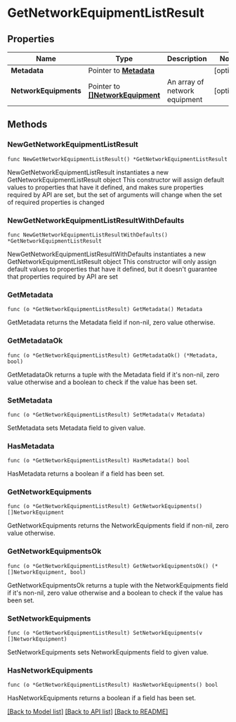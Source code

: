 # GetNetworkEquipmentListResult

## Properties

Name | Type | Description | Notes
------------ | ------------- | ------------- | -------------
**Metadata** | Pointer to [**Metadata**](Metadata.md) |  | [optional] 
**NetworkEquipments** | Pointer to [**[]NetworkEquipment**](NetworkEquipment.md) | An array of network equipment | [optional] 

## Methods

### NewGetNetworkEquipmentListResult

`func NewGetNetworkEquipmentListResult() *GetNetworkEquipmentListResult`

NewGetNetworkEquipmentListResult instantiates a new GetNetworkEquipmentListResult object
This constructor will assign default values to properties that have it defined,
and makes sure properties required by API are set, but the set of arguments
will change when the set of required properties is changed

### NewGetNetworkEquipmentListResultWithDefaults

`func NewGetNetworkEquipmentListResultWithDefaults() *GetNetworkEquipmentListResult`

NewGetNetworkEquipmentListResultWithDefaults instantiates a new GetNetworkEquipmentListResult object
This constructor will only assign default values to properties that have it defined,
but it doesn't guarantee that properties required by API are set

### GetMetadata

`func (o *GetNetworkEquipmentListResult) GetMetadata() Metadata`

GetMetadata returns the Metadata field if non-nil, zero value otherwise.

### GetMetadataOk

`func (o *GetNetworkEquipmentListResult) GetMetadataOk() (*Metadata, bool)`

GetMetadataOk returns a tuple with the Metadata field if it's non-nil, zero value otherwise
and a boolean to check if the value has been set.

### SetMetadata

`func (o *GetNetworkEquipmentListResult) SetMetadata(v Metadata)`

SetMetadata sets Metadata field to given value.

### HasMetadata

`func (o *GetNetworkEquipmentListResult) HasMetadata() bool`

HasMetadata returns a boolean if a field has been set.

### GetNetworkEquipments

`func (o *GetNetworkEquipmentListResult) GetNetworkEquipments() []NetworkEquipment`

GetNetworkEquipments returns the NetworkEquipments field if non-nil, zero value otherwise.

### GetNetworkEquipmentsOk

`func (o *GetNetworkEquipmentListResult) GetNetworkEquipmentsOk() (*[]NetworkEquipment, bool)`

GetNetworkEquipmentsOk returns a tuple with the NetworkEquipments field if it's non-nil, zero value otherwise
and a boolean to check if the value has been set.

### SetNetworkEquipments

`func (o *GetNetworkEquipmentListResult) SetNetworkEquipments(v []NetworkEquipment)`

SetNetworkEquipments sets NetworkEquipments field to given value.

### HasNetworkEquipments

`func (o *GetNetworkEquipmentListResult) HasNetworkEquipments() bool`

HasNetworkEquipments returns a boolean if a field has been set.


[[Back to Model list]](../README.md#documentation-for-models) [[Back to API list]](../README.md#documentation-for-api-endpoints) [[Back to README]](../README.md)



